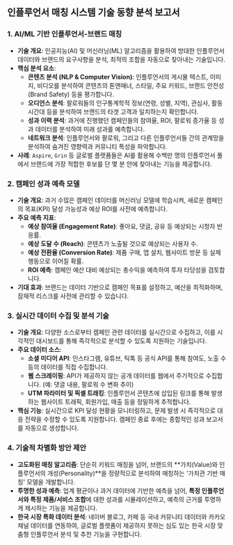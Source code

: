 ## 인플루언서 매칭 시스템 기술 동향 분석 보고서

### 1. AI/ML 기반 인플루언서-브랜드 매칭

- **기술 개요**: 인공지능(AI) 및 머신러닝(ML) 알고리즘을 활용하여 방대한 인플루언서 데이터와 브랜드의 요구사항을 분석, 최적의 조합을 자동으로 찾아내는 기술입니다.
- **핵심 분석 요소**:
    - **콘텐츠 분석 (NLP & Computer Vision)**: 인플루언서의 게시물 텍스트, 이미지, 비디오를 분석하여 콘텐츠의 톤앤매너, 스타일, 주요 키워드, 브랜드 안전성(Brand Safety) 등을 평가합니다.
    - **오디언스 분석**: 팔로워들의 인구통계학적 정보(연령, 성별, 지역), 관심사, 활동 시간대 등을 분석하여 브랜드의 타겟 고객과 일치하는지 확인합니다.
    - **성과 이력 분석**: 과거에 진행했던 캠페인들의 참여율, ROI, 팔로워 증가율 등 성과 데이터를 분석하여 미래 성과를 예측합니다.
    - **네트워크 분석**: 인플루언서와 팔로워, 그리고 다른 인플루언서들 간의 관계망을 분석하여 숨겨진 영향력과 커뮤니티 특성을 파악합니다.
- **사례**: `Aspire`, `Grin` 등 글로벌 플랫폼들은 AI를 활용해 수백만 명의 인플루언서 풀에서 브랜드에 가장 적합한 후보를 단 몇 분 안에 찾아내는 기능을 제공합니다.

### 2. 캠페인 성과 예측 모델

- **기술 개요**: 과거 수많은 캠페인 데이터를 머신러닝 모델에 학습시켜, 새로운 캠페인의 목표(KPI) 달성 가능성과 예상 ROI를 사전에 예측합니다.
- **주요 예측 지표**:
    - **예상 참여율 (Engagement Rate)**: 좋아요, 댓글, 공유 등 예상되는 시청자 반응률.
    - **예상 도달 수 (Reach)**: 콘텐츠가 노출될 것으로 예상되는 사용자 수.
    - **예상 전환율 (Conversion Rate)**: 제품 구매, 앱 설치, 웹사이트 방문 등 실제 행동으로 이어질 확률.
    - **ROI 예측**: 캠페인 예산 대비 예상되는 총수익을 예측하여 투자 타당성을 검토합니다.
- **기대 효과**: 브랜드는 데이터 기반으로 캠페인 목표를 설정하고, 예산을 최적화하며, 잠재적 리스크를 사전에 관리할 수 있습니다.

### 3. 실시간 데이터 수집 및 분석 기술

- **기술 개요**: 다양한 소스로부터 캠페인 관련 데이터를 실시간으로 수집하고, 이를 시각적인 대시보드를 통해 즉각적으로 분석할 수 있도록 지원하는 기술입니다.
- **주요 데이터 소스**:
    - **소셜 미디어 API**: 인스타그램, 유튜브, 틱톡 등 공식 API를 통해 참여도, 노출 수 등의 데이터를 직접 수집합니다.
    - **웹 스크레이핑**: API가 제공하지 않는 공개 데이터를 웹에서 주기적으로 수집합니다. (예: 댓글 내용, 팔로워 수 변화 추이)
    - **UTM 파라미터 및 픽셀 트래킹**: 인플루언서 콘텐츠에 삽입된 링크를 통해 발생하는 웹사이트 트래픽, 회원가입, 매출 등을 정밀하게 추적합니다.
- **핵심 기능**: 실시간으로 KPI 달성 현황을 모니터링하고, 문제 발생 시 즉각적으로 대응 전략을 수정할 수 있도록 지원합니다. 캠페인 종료 후에는 종합적인 성과 보고서를 자동으로 생성합니다.

### 4. 기술적 차별화 방안 제안

- **고도화된 매칭 알고리즘**: 단순히 키워드 매칭을 넘어, 브랜드의 **가치(Value)와 인플루언서의 개성(Personality)**을 정량적으로 분석하여 매칭하는 '가치관 기반 매칭' 모델을 개발합니다.
- **투명한 성과 예측**: 업계 평균이나 과거 데이터에 기반한 예측을 넘어, **특정 인플루언서와 특정 제품/서비스 조합**에 대한 성과를 시뮬레이션하고, 예측의 근거를 투명하게 제시하는 기능을 제공합니다.
- **한국 시장 특화 데이터 분석**: 네이버 블로그, 카페 등 국내 커뮤니티 데이터와 카카오 채널 데이터를 연동하여, 글로벌 플랫폼이 제공하지 못하는 심도 있는 한국 시장 맞춤형 인플루언서 분석 및 추천 기능을 구현합니다.

